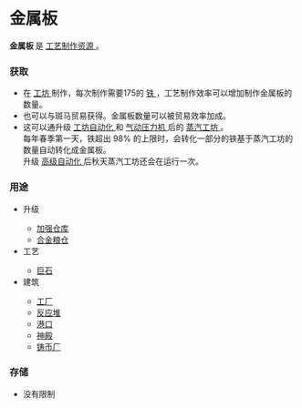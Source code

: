 # 金属板
<p>
	<strong>
		金属板
	</strong>
	是
	<a href="?file=003-资源大全/005-资源介绍#工艺制作资源">
		工艺制作资源
	</a>
	。
</p>

### 获取
<ul>
	<li>
		在
		<a href="?file=001-猫咪百科/04-工坊/02-工艺">
			工坊
		</a>
		制作，每次制作需要175的
		<a href="?file=003-资源大全/05-铁">
			铁
		</a>，工艺制作效率可以增加制作金属板的数量。
	</li>
	<li>
		也可以与斑马贸易获得。金属板数量可以被贸易效率加成。
	</li>
	<li>
		这可以通升级
		<a href="?file=001-猫咪百科/04-工坊/01-升级#工坊自动化">
			工坊自动化
		</a>和
		<a href="?file=001-猫咪百科/04-工坊/01-升级#气动压力机">
			气动压力机
		</a>后的
		<a href="?file=001-猫咪百科/01-建筑物/06-工业建筑#蒸汽工房">
			蒸汽工坊
		</a>。
		<br>每年春季第一天，铁超出 98% 的上限时，会转化一部分的铁基于蒸汽工坊的数量自动转化成金属板。
                <br>升级
		<a href="?file=001-猫咪百科/04-工坊/01-升级#加强仓库">
			高级自动化
		</a>后秋天蒸汽工坊还会在运行一次。
	</li>
</ul>

### 用途
<ul>
	<li>
		升级
	</li>
	<ul>
		<li>
			<a href="?file=001-猫咪百科/04-工坊/01-升级#加强仓库">
				加强仓库
			</a>
		</li>
		<li>
			<a href="?file=001-猫咪百科/04-工坊/01-升级#合金粮仓">
				合金粮仓
			</a>
		</li>
	</ul>
	<li>
		工艺
	</li>
	<ul>
		<li>
			<a href="?file=003-资源大全/38-巨石">
				巨石
			</a>
		</li>
	</ul>
	<li>
		建筑
	</li>
	<ul>
		<li>
			<a href="?file=001-猫咪百科/01-建筑物/06-工业建筑#工厂">
				工厂
			</a>
		</li>
		<li>
			<a href="?file=001-猫咪百科/01-建筑物/06-工业建筑#反应堆">
				反应堆
			</a>
		</li>
		<li>
			<a href="?file=001-猫咪百科/01-建筑物/04-存储建筑#港口">
				港口
			</a>
		</li>
		<li>
			<a href="?file=001-猫咪百科/01-建筑物/07-文化建筑#神殿">
				神殿
			</a>
		</li>
		<li>
			<a href="?file=001-猫咪百科/01-建筑物/08-其它建筑#铸币厂">
				铸币厂
			</a>
		</li>
	</ul>
</ul>


### 存储
<ul>
	<li>
		没有限制
	</li>
</ul>
